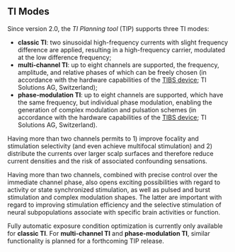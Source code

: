## TI Modes

Since version 2.0, the _TI Planning tool_ (TIP) supports three TI modes:

- **classic TI**: two sinusoidal high-frequency currents with slight frequency difference are applied, resulting in a high-frequency carrier, modulated at the low difference frequency;
- **multi-channel TI**: up to eight channels are supported, the frequency, amplitude, and relative phases of which can be freely chosen (in accordance with the hardware capabilities of the [TIBS device](https://temporalinterference.com/#topic3); TI Solutions AG, Switzerland);
- **phase-modulation TI**: up to eight channels are supported, which have the same frequency, but individual phase modulation, enabling the generation of complex modulation and pulsation schemes  (in accordance with the hardware capabilities of the [TIBS device](https://temporalinterference.com/#topic3); TI Solutions AG, Switzerland).

Having more than two channels permits to 1) improve focality and stimulation selectivity (and even achieve multifocal stimulation) and 2) distribute the currents over larger scalp surfaces and therefore reduce current densities and the risk of associated confounding sensations.

Having more than two channels, combined with precise control over the immediate channel phase, also opens exciting possibilities with regard to activity or state synchronized stimulation, as well as pulsed and burst stimulation and complex modulation shapes. The latter are important with regard to improving stimulation efficiency and the selective stimulation of neural subpopulations associate with specific brain activities or function.

Fully automatic exposure condition optimization is currently only available for **classic TI**. For **multi-channel TI** and **phase-modulation TI**, similar functionality is planned for a forthcoming TIP release.
